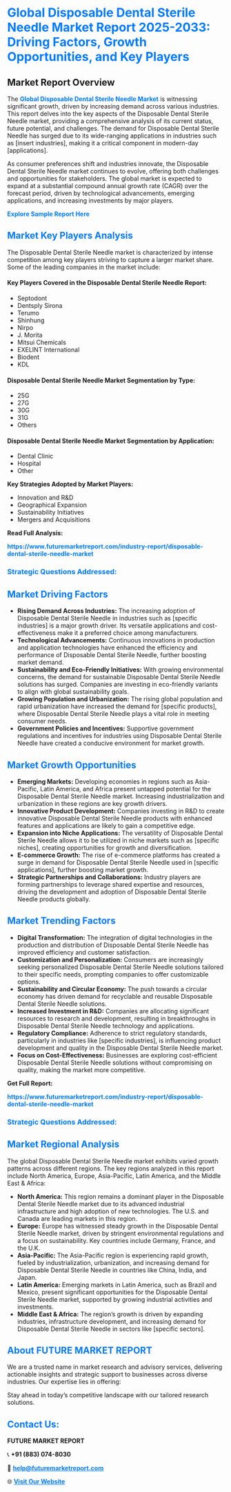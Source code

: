 <h1 style="color: #007BFF;">Global Disposable Dental Sterile Needle Market Report 2025-2033: Driving Factors, Growth Opportunities, and Key Players</h1>

<section id="overview">
<h2>Market Report Overview</h2>
<p>The <a href="https://www.futuremarketreport.com/industry-report/disposable-dental-sterile-needle-market" style="color: #007BFF; text-decoration: none;"><strong>Global Disposable Dental Sterile Needle Market</strong></a> is witnessing significant growth, driven by increasing demand across various industries. This report delves into the key aspects of the Disposable Dental Sterile Needle market, providing a comprehensive analysis of its current status, future potential, and challenges. The demand for Disposable Dental Sterile Needle has surged due to its wide-ranging applications in industries such as [insert industries], making it a critical component in modern-day [applications].</p>
<p>As consumer preferences shift and industries innovate, the Disposable Dental Sterile Needle market continues to evolve, offering both challenges and opportunities for stakeholders. The global market is expected to expand at a substantial compound annual growth rate (CAGR) over the forecast period, driven by technological advancements, emerging applications, and increasing investments by major players.</p>
</section>

<section id="overview">
<p><a href="https://www.futuremarketreport.com/request-sample/reportId=41580" style="color: #007BFF; text-decoration: none;"><strong>Explore Sample Report Here</strong></a></p>
</section>

<section id="key-players">
<h2 style="color: #007BFF;">Market Key Players Analysis</h2>
<p>The Disposable Dental Sterile Needle market is characterized by intense competition among key players striving to capture a larger market share. Some of the leading companies in the market include:</p>
<h4>Key Players Covered in the Disposable Dental Sterile Needle Report:</h4>
<ul><li>Septodont</li><li>Dentsply Sirona</li><li>Terumo</li><li>Shinhung</li><li>Nirpo</li><li>J. Morita</li><li>Mitsui Chemicals</li><li>EXELINT International</li><li>Biodent</li><li>KDL</li></ul>
<h4>Disposable Dental Sterile Needle Market Segmentation by Type:</h4>
<ul><li>25G</li><li>27G</li><li>30G</li><li>31G</li><li>Others</li></ul>

<h4>Disposable Dental Sterile Needle Market Segmentation by Application:</h4>
<ul><li>Dental Clinic</li><li>Hospital</li><li>Other</li></ul>
<p><strong>Key Strategies Adopted by Market Players:</strong></p>
<ul>
<li>Innovation and R&D</li>
<li>Geographical Expansion</li>
<li>Sustainability Initiatives</li>
<li>Mergers and Acquisitions</li>
</ul>
</section>

<section>
<p><strong>Read Full Analysis: </strong></p><a href="https://www.futuremarketreport.com/industry-report/disposable-dental-sterile-needle-market" style="color: #007BFF; text-decoration: none;"><strong>https://www.futuremarketreport.com/industry-report/disposable-dental-sterile-needle-market</strong></a>
<h3 style="color: #007BFF;">Strategic Questions Addressed:</h3>
</section>

<section id="driving-factors">
<h2 style="color: #007BFF;">Market Driving Factors</h2>
<ul>
<li><strong>Rising Demand Across Industries:</strong> The increasing adoption of Disposable Dental Sterile Needle in industries such as [specific industries] is a major growth driver. Its versatile applications and cost-effectiveness make it a preferred choice among manufacturers.</li>
<li><strong>Technological Advancements:</strong> Continuous innovations in production and application technologies have enhanced the efficiency and performance of Disposable Dental Sterile Needle, further boosting market demand.</li>
<li><strong>Sustainability and Eco-Friendly Initiatives:</strong> With growing environmental concerns, the demand for sustainable Disposable Dental Sterile Needle solutions has surged. Companies are investing in eco-friendly variants to align with global sustainability goals.</li>
<li><strong>Growing Population and Urbanization:</strong> The rising global population and rapid urbanization have increased the demand for [specific products], where Disposable Dental Sterile Needle plays a vital role in meeting consumer needs.</li>
<li><strong>Government Policies and Incentives:</strong> Supportive government regulations and incentives for industries using Disposable Dental Sterile Needle have created a conducive environment for market growth.</li>
</ul>
</section>

<section id="growth-opportunities">
<h2 style="color: #007BFF;">Market Growth Opportunities</h2>
<ul>
<li><strong>Emerging Markets:</strong> Developing economies in regions such as Asia-Pacific, Latin America, and Africa present untapped potential for the Disposable Dental Sterile Needle market. Increasing industrialization and urbanization in these regions are key growth drivers.</li>
<li><strong>Innovative Product Development:</strong> Companies investing in R&D to create innovative Disposable Dental Sterile Needle products with enhanced features and applications are likely to gain a competitive edge.</li>
<li><strong>Expansion into Niche Applications:</strong> The versatility of Disposable Dental Sterile Needle allows it to be utilized in niche markets such as [specific niches], creating opportunities for growth and diversification.</li>
<li><strong>E-commerce Growth:</strong> The rise of e-commerce platforms has created a surge in demand for Disposable Dental Sterile Needle used in [specific applications], further boosting market growth.</li>
<li><strong>Strategic Partnerships and Collaborations:</strong> Industry players are forming partnerships to leverage shared expertise and resources, driving the development and adoption of Disposable Dental Sterile Needle products globally.</li>
</ul>
</section>

<section id="trending-factors">
<h2 style="color: #007BFF;">Market Trending Factors</h2>
<ul>
<li><strong>Digital Transformation:</strong> The integration of digital technologies in the production and distribution of Disposable Dental Sterile Needle has improved efficiency and customer satisfaction.</li>
<li><strong>Customization and Personalization:</strong> Consumers are increasingly seeking personalized Disposable Dental Sterile Needle solutions tailored to their specific needs, prompting companies to offer customizable options.</li>
<li><strong>Sustainability and Circular Economy:</strong> The push towards a circular economy has driven demand for recyclable and reusable Disposable Dental Sterile Needle solutions.</li>
<li><strong>Increased Investment in R&D:</strong> Companies are allocating significant resources to research and development, resulting in breakthroughs in Disposable Dental Sterile Needle technology and applications.</li>
<li><strong>Regulatory Compliance:</strong> Adherence to strict regulatory standards, particularly in industries like [specific industries], is influencing product development and quality in the Disposable Dental Sterile Needle market.</li>
<li><strong>Focus on Cost-Effectiveness:</strong> Businesses are exploring cost-efficient Disposable Dental Sterile Needle solutions without compromising on quality, making the market more competitive.</li>
</ul>
</section>

<section>
<p><strong>Get Full Report: </strong></p><a href="https://www.futuremarketreport.com/industry-report/disposable-dental-sterile-needle-market" style="color: #007BFF; text-decoration: none;"><strong>https://www.futuremarketreport.com/industry-report/disposable-dental-sterile-needle-market</strong></a>
<h3 style="color: #007BFF;">Strategic Questions Addressed:</h3>
</section>


<section id="regional-analysis">
<h2 style="color: #007BFF;">Market Regional Analysis</h2>
<p>The global Disposable Dental Sterile Needle market exhibits varied growth patterns across different regions. The key regions analyzed in this report include North America, Europe, Asia-Pacific, Latin America, and the Middle East & Africa:</p>
<ul>
<li><strong>North America:</strong> This region remains a dominant player in the Disposable Dental Sterile Needle market due to its advanced industrial infrastructure and high adoption of new technologies. The U.S. and Canada are leading markets in this region.</li>
<li><strong>Europe:</strong> Europe has witnessed steady growth in the Disposable Dental Sterile Needle market, driven by stringent environmental regulations and a focus on sustainability. Key countries include Germany, France, and the U.K.</li>
<li><strong>Asia-Pacific:</strong> The Asia-Pacific region is experiencing rapid growth, fueled by industrialization, urbanization, and increasing demand for Disposable Dental Sterile Needle in countries like China, India, and Japan.</li>
<li><strong>Latin America:</strong> Emerging markets in Latin America, such as Brazil and Mexico, present significant opportunities for the Disposable Dental Sterile Needle market, supported by growing industrial activities and investments.</li>
<li><strong>Middle East & Africa:</strong> The region’s growth is driven by expanding industries, infrastructure development, and increasing demand for Disposable Dental Sterile Needle in sectors like [specific sectors].</li>
</ul>
</section>

<footer>
<h2 style="color: #007BFF;">About FUTURE MARKET REPORT</h2>
<p>We are a trusted name in market research and advisory services, delivering actionable insights and strategic support to businesses across diverse industries. Our expertise lies in offering:</p>

<p>Stay ahead in today’s competitive landscape with our tailored research solutions.</p>

<h2 style="color: #007BFF;">Contact Us:</h2>
<p><strong>FUTURE MARKET REPORT</strong></p>
<p>📞 <strong>+91 (883) 074-8030</strong></p>
<p>📧 <strong><a href="mailto:help@futuremarketreport.com" style="color: #007BFF;">help@futuremarketreport.com</a></strong></p>
<p>🌐 <strong><a href="https://www.futuremarketreport.com/" style="color: #007BFF;">Visit Our Website</a></strong></p>
</footer>